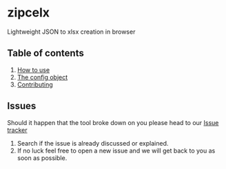 zipcelx
=======

Lightweight JSON to xlsx creation in browser

## Table of contents
1. [How to use](https://github.com/dixieio/zipcelx/wiki/How-to-use)
2. [The config object](https://github.com/dixieio/zipcelx/wiki/The-config-object)
3. [Contributing](https://github.com/dixieio/zipcelx/wiki/Contributing)

## Issues
Should it happen that the tool broke down on you please head to our [Issue tracker](https://github.com/dixieio/zipcelx/issues)
1. Search if the issue is already discussed or explained.
2. If no luck feel free to open a new issue and we will get back to you as soon as possible.
